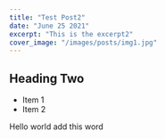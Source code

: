 ```yaml
---
title: "Test Post2"
date: "June 25 2021"
excerpt: "This is the excerpt2"
cover_image: "/images/posts/img1.jpg"
---
```


## Heading Two

- Item 1
- Item 2

Hello world
add this word
